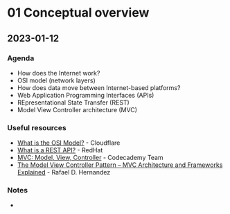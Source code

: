 # 01 Conceptual overview

## 2023-01-12

### Agenda

- How does the Internet work?
- OSI model (network layers)
- How does data move between Internet-based platforms?
- Web Application Programming Interfaces (APIs)
- REpresentational State Transfer (REST)
- Model View Controller architecture (MVC)

### Useful resources

- [What is the OSI Model?](https://www.cloudflare.com/learning/ddos/glossary/open-systems-interconnection-model-osi/) - Cloudflare
- [What is a REST API?](https://www.redhat.com/en/topics/api/what-is-a-rest-api) - RedHat
- [MVC: Model, View, Controller](https://www.codecademy.com/article/mvc) - Codecademy Team
- [The Model View Controller Pattern – MVC Architecture and Frameworks Explained](https://www.freecodecamp.org/news/the-model-view-controller-pattern-mvc-architecture-and-frameworks-explained/) - Rafael D. Hernandez

### Notes

- 
